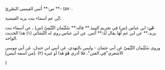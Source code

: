 ٥٧٠) -** س:** أَنَس القيسي البَصْرِيّ.

ابْن عم أسماء بنت يزيد القيسية.

**عَن:** ابن عباس (س) فِي تحريم النبيذ.** قاله:** سُلَيْمان التَّيْمِيّ (س) ، عن أسماء بنت يزيد،** عن ابن عم لَهَا يقال لَهُ:** أَنَس. عن ابن عباس.روى له النَّسَائي (١) هذا الحديث الواحد.

وروى سُلَيْمان التَّيْمِيّ عَن أبي عثمان - وليس بالنهدي، عَن أنس ابن جندل، عَن أبي موسى الأشعري"فِي الفتن"، فلا أدري هُوَ هذا أو غيره (٢) .[من اسمه أنيس]

(